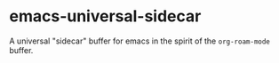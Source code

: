 # emacs-universal-sidecar

A universal "sidecar" buffer for emacs in the spirit of the `org-roam-mode` buffer.
